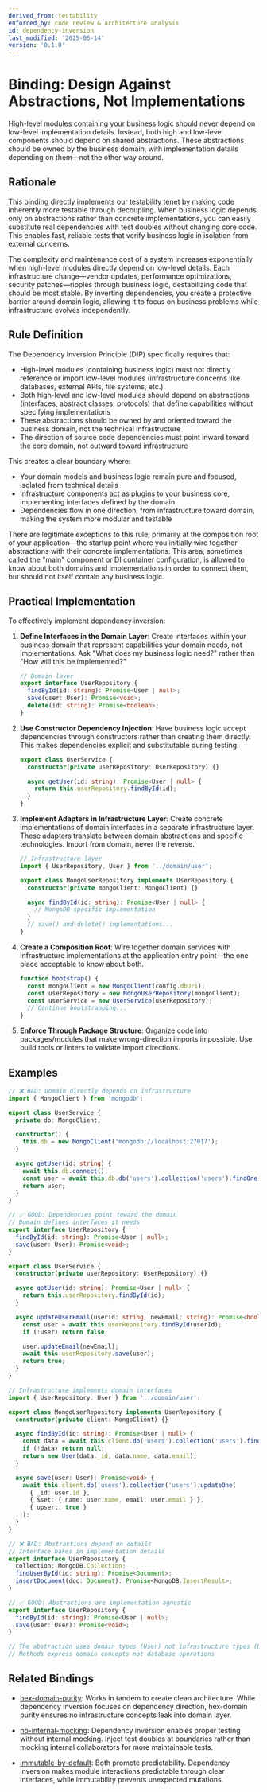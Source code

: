 ```yaml
---
derived_from: testability
enforced_by: code review & architecture analysis
id: dependency-inversion
last_modified: '2025-05-14'
version: '0.1.0'
---
```

# Binding: Design Against Abstractions, Not Implementations

High-level modules containing your business logic should never depend on low-level
implementation details. Instead, both high and low-level components should depend on
shared abstractions. These abstractions should be owned by the business domain, with
implementation details depending on them—not the other way around.

## Rationale

This binding directly implements our testability tenet by making code inherently more testable through decoupling. When business logic depends only on abstractions rather than concrete implementations, you can easily substitute real dependencies with test doubles without changing core code. This enables fast, reliable tests that verify business logic in isolation from external concerns.

The complexity and maintenance cost of a system increases exponentially when high-level modules directly depend on low-level details. Each infrastructure change—vendor updates, performance optimizations, security patches—ripples through business logic, destabilizing code that should be most stable. By inverting dependencies, you create a protective barrier around domain logic, allowing it to focus on business problems while infrastructure evolves independently.

## Rule Definition

The Dependency Inversion Principle (DIP) specifically requires that:

- High-level modules (containing business logic) must not directly reference or import
  low-level modules (infrastructure concerns like databases, external APIs, file
  systems, etc.)
- Both high-level and low-level modules should depend on abstractions (interfaces,
  abstract classes, protocols) that define capabilities without specifying
  implementations
- These abstractions should be owned by and oriented toward the business domain, not the
  technical infrastructure
- The direction of source code dependencies must point inward toward the core domain,
  not outward toward infrastructure

This creates a clear boundary where:

- Your domain models and business logic remain pure and focused, isolated from technical
  details
- Infrastructure components act as plugins to your business core, implementing
  interfaces defined by the domain
- Dependencies flow in one direction, from infrastructure toward domain, making the
  system more modular and testable

There are legitimate exceptions to this rule, primarily at the composition root of your
application—the startup point where you initially wire together abstractions with their
concrete implementations. This area, sometimes called the "main" component or DI
container configuration, is allowed to know about both domains and implementations in
order to connect them, but should not itself contain any business logic.

## Practical Implementation

To effectively implement dependency inversion:

1. **Define Interfaces in the Domain Layer**: Create interfaces within your business domain that represent capabilities your domain needs, not implementations. Ask "What does my business logic need?" rather than "How will this be implemented?"

   ```typescript
   // Domain layer
   export interface UserRepository {
     findById(id: string): Promise<User | null>;
     save(user: User): Promise<void>;
     delete(id: string): Promise<boolean>;
   }
   ```

2. **Use Constructor Dependency Injection**: Have business logic accept dependencies through constructors rather than creating them directly. This makes dependencies explicit and substitutable during testing.

   ```typescript
   export class UserService {
     constructor(private userRepository: UserRepository) {}

     async getUser(id: string): Promise<User | null> {
       return this.userRepository.findById(id);
     }
   }
   ```

3. **Implement Adapters in Infrastructure Layer**: Create concrete implementations of domain interfaces in a separate infrastructure layer. These adapters translate between domain abstractions and specific technologies. Import from domain, never the reverse.

   ```typescript
   // Infrastructure layer
   import { UserRepository, User } from '../domain/user';

   export class MongoUserRepository implements UserRepository {
     constructor(private mongoClient: MongoClient) {}

     async findById(id: string): Promise<User | null> {
       // MongoDB-specific implementation
     }
     // save() and delete() implementations...
   }
   ```

4. **Create a Composition Root**: Wire together domain services with infrastructure implementations at the application entry point—the one place acceptable to know about both.

   ```typescript
   function bootstrap() {
     const mongoClient = new MongoClient(config.dbUri);
     const userRepository = new MongoUserRepository(mongoClient);
     const userService = new UserService(userRepository);
     // Continue bootstrapping...
   }
   ```

5. **Enforce Through Package Structure**: Organize code into packages/modules that make wrong-direction imports impossible. Use build tools or linters to validate import directions.

## Examples

```typescript
// ❌ BAD: Domain directly depends on infrastructure
import { MongoClient } from 'mongodb';

export class UserService {
  private db: MongoClient;

  constructor() {
    this.db = new MongoClient('mongodb://localhost:27017');
  }

  async getUser(id: string) {
    await this.db.connect();
    const user = await this.db.db('users').collection('users').findOne({ _id: id });
    return user;
  }
}
```

```typescript
// ✅ GOOD: Dependencies point toward the domain
// Domain defines interfaces it needs
export interface UserRepository {
  findById(id: string): Promise<User | null>;
  save(user: User): Promise<void>;
}

export class UserService {
  constructor(private userRepository: UserRepository) {}

  async getUser(id: string): Promise<User | null> {
    return this.userRepository.findById(id);
  }

  async updateUserEmail(userId: string, newEmail: string): Promise<boolean> {
    const user = await this.userRepository.findById(userId);
    if (!user) return false;

    user.updateEmail(newEmail);
    await this.userRepository.save(user);
    return true;
  }
}

// Infrastructure implements domain interfaces
import { UserRepository, User } from '../domain/user';

export class MongoUserRepository implements UserRepository {
  constructor(private client: MongoClient) {}

  async findById(id: string): Promise<User | null> {
    const data = await this.client.db('users').collection('users').findOne({ _id: id });
    if (!data) return null;
    return new User(data._id, data.name, data.email);
  }

  async save(user: User): Promise<void> {
    await this.client.db('users').collection('users').updateOne(
      { _id: user.id },
      { $set: { name: user.name, email: user.email } },
      { upsert: true }
    );
  }
}
```

```typescript
// ❌ BAD: Abstractions depend on details
// Interface bakes in implementation details
export interface UserRepository {
  collection: MongoDB.Collection;
  findUserById(id: string): Promise<Document>;
  insertDocument(doc: Document): Promise<MongoDB.InsertResult>;
}

// ✅ GOOD: Abstractions are implementation-agnostic
export interface UserRepository {
  findById(id: string): Promise<User | null>;
  save(user: User): Promise<void>;
}

// The abstraction uses domain types (User) not infrastructure types (Document)
// Methods express domain concepts not database operations
```

## Related Bindings

- [hex-domain-purity](../../docs/bindings/core/hex-domain-purity.md): Works in tandem to create clean architecture. While dependency inversion focuses on dependency direction, hex-domain purity ensures no infrastructure concepts leak into domain layer.

- [no-internal-mocking](../../docs/bindings/core/no-internal-mocking.md): Dependency inversion enables proper testing without internal mocking. Inject test doubles at boundaries rather than mocking internal collaborators for more maintainable tests.

- [immutable-by-default](../../docs/bindings/core/immutable-by-default.md): Both promote predictability. Dependency inversion makes module interactions predictable through clear interfaces, while immutability prevents unexpected mutations.
